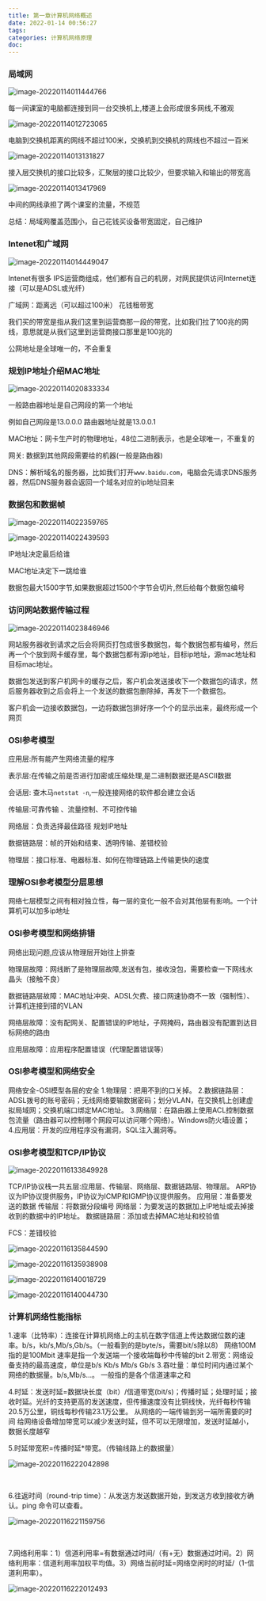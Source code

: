 ```yaml
---
title: 第一章计算机网络概述
date: 2022-01-14 00:56:27
tags:
categories: 计算机网络原理
doc:
---
```


### 局域网

![image-20220114011444766](/images/javawz/image-20220114011444766.png)

每一间课室的电脑都连接到同一台交换机上,楼道上会形成很多网线,不雅观



![image-20220114012723065](/images/javawz/image-20220114012723065.png)

电脑到交换机距离的网线不超过100米，交换机到交换机的网线也不超过一百米

![image-20220114013131827](/images/javawz/image-20220114013131827.png)

接入层交换机的接口比较多，汇聚层的接口比较少，但要求输入和输出的带宽高

![image-20220114013417969](/images/javawz/image-20220114013417969.png)

中间的网线承担了两个课室的流量，不规范

总结：局域网覆盖范围小，自己花钱买设备带宽固定，自己维护

### Intenet和广域网

![image-20220114014449047](/images/javawz/image-20220114014449047.png)

Intenet有很多 IPS运营商组成，他们都有自己的机房，对网民提供访问Internet连接（可以是ADSL或光纤）

广域网：距离远（可以超过100米） 花钱租带宽

我们买的带宽是指从我们这里到运营商那一段的带宽，比如我们拉了100兆的网线，意思就是从我们这里到运营商接口那里是100兆的

公网地址是全球唯一的，不会重复



### 规划IP地址介绍MAC地址

![image-20220114020833334](/images/javawz/image-20220114020833334.png)



一般路由器地址是自己网段的第一个地址

例如自己网段是13.0.0.0 路由器地址就是13.0.0.1

MAC地址：网卡生产时的物理地址，48位二进制表示，也是全球唯一，不重复的

网关: 数据到其他网段需要给的机器(一般是路由器)

DNS：解析域名的服务器，比如我们打开`www.baidu.com`，电脑会先请求DNS服务器，然后DNS服务器会返回一个域名对应的ip地址回来

### 数据包和数据帧

![image-20220114022359765](/images/javawz/image-20220114022359765.png)

![image-20220114022439593](/images/javawz/image-20220114022439593.png)

IP地址决定最后给谁

MAC地址决定下一跳给谁

数据包最大1500字节,如果数据超过1500个字节会切片,然后给每个数据包编号



### 访问网站数据传输过程

![image-20220114023846946](/images/javawz/image-20220114023846946.png)

网站服务器收到请求之后会将网页打包成很多数据包，每个数据包都有编号，然后再一个个放到网卡缓存里，每个数据包都有源ip地址，目标ip地址，源mac地址和目标mac地址。

数据包发送到客户机网卡的缓存之后，客户机会发送接收下一个数据包的请求，然后服务器收到之后会将上一个发送的数据包删除掉，再发下一个数据包。

客户机会一边接收数据包，一边将数据包排好序一个个的显示出来，最终形成一个网页

### OSI参考模型

应用层:所有能产生网络流量的程序

表示层:在传输之前是否进行加密或压缩处理,是二进制数据还是ASCII数据

会话层: 查木马`netstat -n`,一般连接网络的软件都会建立会话

传输层:可靠传输 、流量控制、不可控传输

网络层：负责选择最佳路径 规划IP地址

数据链路层：帧的开始和结束、透明传输、差错校验

物理层：接口标准、电器标准、如何在物理链路上传输更快的速度

### 理解OSI参考模型分层思想

网络七层模型之间有相对独立性，每一层的变化一般不会对其他层有影响。一个计算机可以加多ip地址

### OSI参考模型和网络排错

网络出现问题,应该从物理层开始往上排查

物理层故障：网线断了是物理层故障,发送有包，接收没包，需要检查一下网线水晶头（接触不良）

数据链路层故障：MAC地址冲突、ADSL欠费、接口网速协商不一致（强制性）、计算机连接到错的VLAN

网络层故障：没有配网关、配置错误的IP地址，子网掩码，路由器没有配置到达目标网络的路由

应用层故障：应用程序配置错误（代理配置错误等）

### OSI参考模型和网络安全

网络安全-OSI模型各层的安全
1.物理层：把用不到的口关掉。
2.数据链路层：ADSL拨号的账号密码；无线网络要输数据密码；划分VLAN，在交换机上创建虚拟局域网；交换机端口绑定MAC地址。
3.网络层：在路由器上使用ACL控制数据包流量（路由器可以控制哪个网段可以访问哪个网络）。Windows防火墙设置；
4.应用层：开发的应用程序没有漏洞，SQL注入漏洞等。

### OSI参考模型和TCP/IP协议

![image-20220116133849928](/images/javawz/image-20220116133849928.png)

TCP/IP协议栈一共五层:应用层、传输层、网络层、数据链路层、物理层。
ARP协议为IP协议提供服务，IP协议为ICMP和IGMP协议提供服务。
应用层：准备要发送的数据
传输层：将数据分段编号
网络层：为要发送的数据加上IP地址或去掉接收到的数据中的IP地址。
数据链路层：添加或去掉MAC地址和校验值

FCS：差错校验

![image-20220116135844590](/images/javawz/image-20220116135844590.png)



![image-20220116135938908](/images/javawz/image-20220116135938908.png)



![image-20220116140018729](/images/javawz/image-20220116140018729.png)

![image-20220116140044730](/images/javawz/image-20220116140044730.png)



### 计算机网络性能指标



1.速率（比特率）：连接在计算机网络上的主机在数字信道上传达数据位数的速率。b/s，kb/s,Mb/s,Gb/s。（一般看到的是byte/s，需要bit/s除以8）
网络100M指的是100Mbit
速率是指一个发送端一个接收端每秒中传输的bit
2.带宽：网络设备支持的最高速度，单位是b/s  Kb/s Mb/s  Gb/s
3.吞吐量：单位时间内通过某个网络的数据量。b/s,Mb/s...。
一般指的是各个信道速率之和

4.时延：发送时延=数据块长度（bit）/信道带宽(bit/s)；传播时延；处理时延；接收时延。光纤的支持更高的发送速度，但传播速度没有比铜线快，光纤每秒传输20.5万公里，铜线每秒传输23.1万公里。
从网络的一端传输到另一端所需要的时间
给网络设备增加带宽可以减少发送时延，但不可以无限增加，发送时延越小，数据长度越窄

5.时延带宽积=传播时延*带宽。（传输线路上的数据量）

![image-20220116222042898](/images/javawz/image-20220116222042898.png)

<br>

6.往返时间（round-trip time）：从发送方发送数据开始，到发送方收到接收方确认。ping 命令可以查看。

![image-20220116221159756](/images/javawz/image-20220116221159756.png)

<br/>

7.网络利用率：1）信道利用率=有数据通过时间/（有+无）数据通过时间。2）网络利用率：信道利用率加权平均值。3）网络当前时延=网络空闲时的时延/（1-信道利用率）。

![image-20220116222012493](/images/javawz/image-20220116222012493.png)